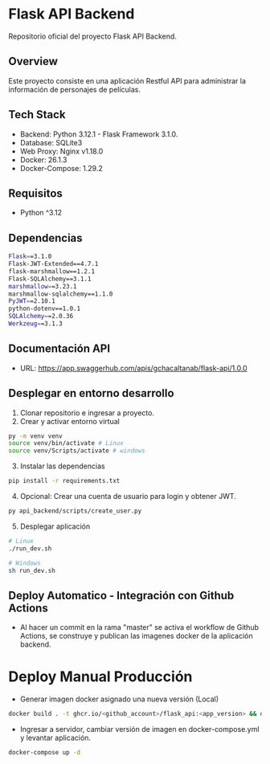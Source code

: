 # Flask API Backend

Repositorio oficial del proyecto Flask API Backend.

## Overview

Este proyecto consiste en una aplicación Restful API para administrar la información
de personajes de películas.

## Tech Stack

* Backend: Python 3.12.1 - Flask Framework 3.1.0.
* Database: SQLite3
* Web Proxy: Nginx v1.18.0
* Docker: 26.1.3
* Docker-Compose: 1.29.2 

## Requisitos

* Python ^3.12

## Dependencias

```bash
Flask==3.1.0
Flask-JWT-Extended==4.7.1
flask-marshmallow==1.2.1
Flask-SQLAlchemy==3.1.1
marshmallow==3.23.1
marshmallow-sqlalchemy==1.1.0
PyJWT==2.10.1
python-dotenv==1.0.1
SQLAlchemy==2.0.36
Werkzeug==3.1.3
```

## Documentación API

* URL: https://app.swaggerhub.com/apis/gchacaltanab/flask-api/1.0.0

## Desplegar en entorno desarrollo

1. Clonar repositorio e ingresar a proyecto.
2. Crear y activar entorno virtual

```bash
py -m venv venv
source venv/bin/activate # Linux
source venv/Scripts/activate # windows
```

3. Instalar las dependencias

```bash
pip install -r requirements.txt
```

4. Opcional: Crear una cuenta de usuario para login y obtener JWT.

```bash
py api_backend/scripts/create_user.py
```

5. Desplegar aplicación

```bash
# Linux
./run_dev.sh

# Windows
sh run_dev.sh
```

## Deploy Automatico - Integración con Github Actions

* Al hacer un commit en la rama "master" se activa el workflow de Github Actions, se construye y publican las imagenes docker de la aplicación backend.


# Deploy Manual Producción

* Generar imagen docker asignado una nueva versión (Local)

```bash
docker build . -t ghcr.io/<github_account>/flask_api:<app_version> && docker push ghcr.io/gchacaltana/flask_api:<app_version>
```

* Ingresar a servidor, cambiar versión de imagen en docker-compose.yml y levantar aplicación.

```bash
docker-compose up -d
```